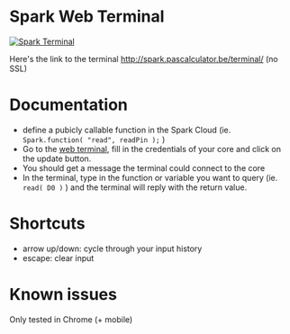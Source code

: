# Spark Web Terminal

[![Spark Terminal](https://cdn.rawgit.com/pascalculator/scrubber/master/img/spark-terminal.jpg "Spark Terminal")](http://spark.pascalculator.be/terminal/)

Here's the link to the terminal http://spark.pascalculator.be/terminal/ (no SSL)

# Documentation
- define a pubicly callable function in the Spark Cloud (ie. `Spark.function( "read", readPin );` )
- Go to the [web terminal](http://spark.pascalculator.be/terminal/), fill in the credentials of your core and click on the update button.
- You should get a message the terminal could connect to the core
- In the terminal, type in the function or variable you want to query (ie. `read( D0 )` ) and the terminal will reply with the return value.

# Shortcuts
- arrow up/down: cycle through your input history
- escape: clear input

# Known issues
Only tested in Chrome (+ mobile)
